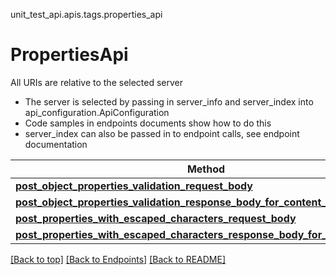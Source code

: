 <a name="top"></a>
unit_test_api.apis.tags.properties_api
# PropertiesApi

All URIs are relative to the selected server
- The server is selected by passing in server_info and server_index into api_configuration.ApiConfiguration
- Code samples in endpoints documents show how to do this
- server_index can also be passed in to endpoint calls, see endpoint documentation

Method | Description
------ | -------------
[**post_object_properties_validation_request_body**](properties_api/post_object_properties_validation_request_body.md) | 
[**post_object_properties_validation_response_body_for_content_types**](properties_api/post_object_properties_validation_response_body_for_content_types.md) | 
[**post_properties_with_escaped_characters_request_body**](properties_api/post_properties_with_escaped_characters_request_body.md) | 
[**post_properties_with_escaped_characters_response_body_for_content_types**](properties_api/post_properties_with_escaped_characters_response_body_for_content_types.md) | 

[[Back to top]](#top) [[Back to Endpoints]](../../../README.md#Endpoints) [[Back to README]](../../../README.md)
